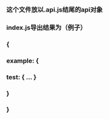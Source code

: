 ### 这个文件放以.api.js结尾的api对象
### index.js导出结果为（例子）
### {
###  example: {
###     test: { ... }
###  }
### }